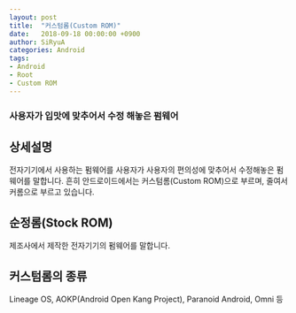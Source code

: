 ```yaml
---
layout: post
title:  "커스텀롬(Custom ROM)"
date:   2018-09-18 00:00:00 +0900
author: SiRyuA
categories: Android
tags:
- Android
- Root
- Custom ROM
---
```


### 사용자가 입맛에 맞추어서 수정 해놓은 펌웨어


## 상세설명
전자기기에서 사용하는 펌웨어를 사용자가 사용자의 편의성에 맞추어서 수정해놓은 펌웨어를 말합니다. 흔히 안드로이드에서는 커스텀롬(Custom ROM)으로 부르며, 줄여서 커롬으로 부르고 있습니다.


## 순정롬(Stock ROM)
제조사에서 제작한 전자기기의 펌웨어를 말합니다.


## 커스텀롬의 종류
Lineage OS, AOKP(Android Open Kang Project), Paranoid Android, Omni 등
